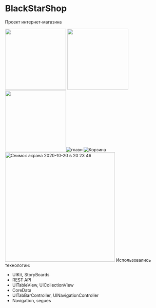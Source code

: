 # BlackStarShop
Проект интернет-магазина 

<img src = "https://user-images.githubusercontent.com/61459681/111063925-4b7df580-84c2-11eb-853c-262774e55974.jpg" width = "200">    <img src = "https://user-images.githubusercontent.com/61459681/111062909-f8ee0a80-84bc-11eb-8ad4-c1844499b491.png" width = "200">    <img src = "https://user-images.githubusercontent.com/61459681/111062909-f8ee0a80-84bc-11eb-8ad4-c1844499b491.png" width = "200">![главн](https://user-images.githubusercontent.com/61459681/111063925-4b7df580-84c2-11eb-853c-262774e55974.jpg)
![Корзина](https://user-images.githubusercontent.com/61459681/111063926-4caf2280-84c2-11eb-8e2e-981a2f733901.jpg)
<img width="360" alt="Снимок экрана 2020-10-20 в 20 23 46" src="https://user-images.githubusercontent.com/61459681/111063928-4f117c80-84c2-11eb-80cb-7fee07252e5f.png">
Использовались технологии:
* UIKit, StoryBoards
* REST API
* UITableView, UICollectionView
* CoreData
* UITabBarController, UINavigationController
* Navigation, segues
